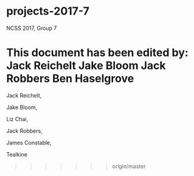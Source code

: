 # projects-2017-7
NCSS 2017, Group 7

This document has been edited by:
Jack Reichelt
Jake Bloom
Jack Robbers
Ben Haselgrove
=======

Jack Reichelt,

Jake Bloom,

Liz Chai,

Jack Robbers,

James Constable,

Tealkine
>>>>>>> origin/master
